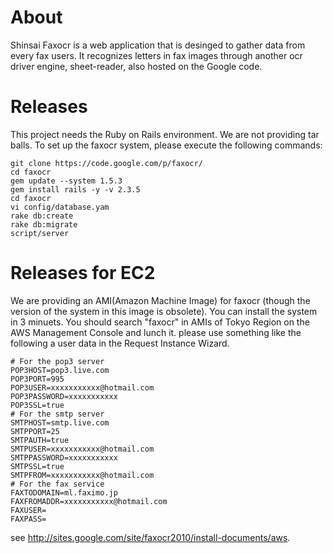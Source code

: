 # About #
Shinsai Faxocr is a web application that is desinged to gather data from every fax users. It recognizes letters in fax images through another ocr driver engine, sheet-reader, also hosted on the Google code.

# Releases #

This project needs the Ruby on Rails environment. We are not providing tar balls. To set up the faxocr system, please execute the following commands:

```
git clone https://code.google.com/p/faxocr/
cd faxocr
gem update --system 1.5.3
gem install rails -y -v 2.3.5
cd faxocr
vi config/database.yam
rake db:create
rake db:migrate
script/server
```

# Releases for EC2 #
We are providing an AMI(Amazon Machine Image) for faxocr (though the version of the system in this image is obsolete). You can install the system in 3 minuets. You should search "faxocr" in AMIs of Tokyo Region on the AWS Management Console and lunch it. please use something like the following a user data in the Request Instance Wizard.
```
# For the pop3 server
POP3HOST=pop3.live.com
POP3PORT=995
POP3USER=xxxxxxxxxxx@hotmail.com
POP3PASSWORD=xxxxxxxxxxx
POP3SSL=true
# For the smtp server
SMTPHOST=smtp.live.com
SMTPPORT=25
SMTPAUTH=true
SMTPUSER=xxxxxxxxxxx@hotmail.com
SMTPPASSWORD=xxxxxxxxxxx
SMTPSSL=true
SMTPFROM=xxxxxxxxxxx@hotmail.com
# For the fax service
FAXTODOMAIN=ml.faximo.jp
FAXFROMADDR=xxxxxxxxxxx@hotmail.com
FAXUSER=
FAXPASS=
```
see http://sites.google.com/site/faxocr2010/install-documents/aws.